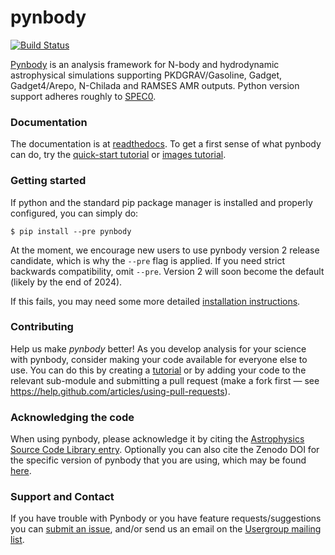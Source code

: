 pynbody
=======
[![Build Status](https://github.com/pynbody/pynbody/actions/workflows/build-test.yaml/badge.svg?branch=master)](https://github.com/pynbody/pynbody/actions)

[Pynbody](https://github.com/pynbody/pynbody) is an analysis framework for
N-body and hydrodynamic astrophysical simulations supporting PKDGRAV/Gasoline,
Gadget, Gadget4/Arepo, N-Chilada and RAMSES AMR outputs. 
Python version support adheres roughly to [SPEC0](https://scientific-python.org/specs/spec-0000/).

### Documentation

The documentation is at [readthedocs](https://pynbody.readthedocs.io). To get a first sense of what pynbody
can do, try the [quick-start tutorial](https://pynbody.readthedocs.io/latest/tutorials/quickstart.html) or
[images tutorial](https://pynbody.readthedocs.io/latest/tutorials/images.html).


### Getting started

If python and the standard pip package manager is installed and properly configured, you can simply do:

```
$ pip install --pre pynbody
```

At the moment, we encourage new users to use pynbody version 2 release candidate, which is why the `--pre`
flag is applied. If you need strict backwards compatibility, omit `--pre`. Version 2 will soon become
the default (likely by the end of 2024).

If this fails, you may need some more detailed [installation
instructions](https://pynbody.readthedocs.io/latest/installation.html). 

### Contributing

Help us make *pynbody* better! As you develop analysis for your science with pynbody, consider making your code available 
for everyone else to use. You can do this by creating a [tutorial](https://pynbody.readthedocs.io/latest/tutorials/tutorials.html) 
or by adding your code to the relevant sub-module and submitting a pull request (make a fork first — see 
https://help.github.com/articles/using-pull-requests).


### Acknowledging the code

When using pynbody, please acknowledge it by citing the [Astrophysics Source Code Library entry](http://adsabs.harvard.edu/abs/2013ascl.soft05002P). Optionally you can also cite the Zenodo DOI for the specific version of pynbody that you are using, which may be found [here](https://doi.org/10.5281/zenodo.1297087).

### Support and Contact

If you have trouble with Pynbody or you have feature requests/suggestions you can [submit an issue](https://github.com/pynbody/pynbody/issues),
and/or send us an email on the [Usergroup mailing list](https://groups.google.com/forum/?fromgroups#!forum/pynbody-users).
